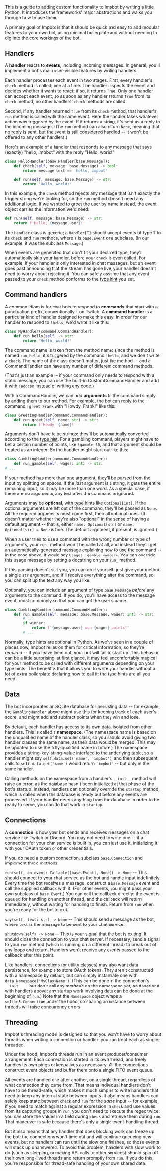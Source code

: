 This is a guide to adding custom functionality to Impbot by writing a little Python. It introduces
the frameworks' major abstractions and walks you through how to use them.

A primary goal of Impbot is that it should be quick and easy to add modular features to your own
bot, using minimal boilerplate and without needing to dig into the core workings of the bot.

## Handlers

A **handler** reacts to **events**, including incoming messages. In general, you'll implement a
bot's main user-visible features by writing handlers.

Each handler processes each event in two stages. First, every handler's `check` method is called,
one at a time. The handler inspects the event and decides whether it wants to react; if so, it
returns `True`. Only one handler can accept each event, so as soon as any handler returns `True`
from its `check` method, no other handlers' `check` methods are called.

Second, if any handler returned `True` from its `check` method, that handler's `run` method is
called with the same event. Here the handler takes whatever action was triggered by the event. If it
returns a string, it's sent as a reply to the incoming message. (The `run` method can also return
`None`, meaning that no reply is sent, but the event is still considered handled -- it won't be
offered to any other handlers.)

Here's an example of a handler that responds to any message that says (exactly) "hello, impbot" with
the reply "Hello, world!"

```python
class HelloHandler(base.Handler[base.Message]):
    def check(self, message: base.Message) -> bool:
        return message.text == 'hello, impbot'

    def run(self, message: base.Message) -> str:
        return 'Hello, world!'
```

In this example, the `check` method rejects any message that isn't exactly the trigger string we're
looking for, so the `run` method doesn't need any additional logic. If we wanted to greet the user
by name instead, the event object carries the information we'd need:

```python
def run(self, message: base.Message) -> str:
    return f'Hello, {message.user}!'
```

The `Handler` class is generic; a `Handler[T]` should accept events of type `T` to its `check` and
`run` methods, where `T` is `base.Event` or a subclass. (In our example, it was the subclass
`Message`.)

When events are generated that don't fit your declared type, they'll automatically skip your
handler, before your `check` is even called. For example, if your handler is only interested in chat
messages, but an event goes past announcing that the stream has gone live, your handler doesn't need
to worry about rejecting it. You can safely assume that any event passed to your `check` method
conforms to the [type hint](https://docs.python.org/3/library/typing.html) you set.

## Command handlers

A common idiom is for chat bots to respond to **commands** that start with a punctuation prefix,
conventionally `!` on Twitch. A **command handler** is a particular kind of handler designed to make
this easy. In order for our handler to respond to `!hello`, we'd write it like this:

```python
class MyHandler(command.CommandHandler):
    def run_hello(self) -> str:
        return 'Hello, world!'
```

The command name is taken from the method name: since the method is named `run_hello`, it's
triggered by the command `!hello`, and we don't write a `check`. The name of the class doesn't
matter, just the method -- and a CommandHandler can have any number of different command methods.

(That's just an example -- if your command only needs to respond with a static message, you can use
the built-in CustomCommandHandler and add it with `!addcom` instead of writing any code.)

With a CommandHandler, we can add **arguments** to the command simply by adding them to our method.
For example, the bot can reply to the command `!greet Frank` with "Howdy, Frank!" like this:

```python
class GreetingHandler(command.CommandHandler):
    def run_greet(self, name: str) -> str:
        return f'Howdy, {name}!'
```

Arguments don't have to be strings: they'll be automatically converted according to the
[type hint](https://docs.python.org/3/library/typing.html). For a gambling command, players might
have to bet a certain number of points, like `!gamble 50`, and that argument should be treated as an
integer. So the handler might start out like this:

```python
class GamblingHandler(command.CommandHandler):
    def run_gamble(self, wager: int) -> str:
# ...
```

If your method has more than one argument, they'll be parsed from the input by splitting on spaces.
If the _last_ argument is a string, it gets the entire remaining input, so it may be more than one
word. As a special case, if there are no arguments, any text after the command is ignored.

Arguments may be **optional**, with type hints like `Optional[int]`. If the optional arguments are
left out of the command, they'll be passed as `None`. All the required arguments must come first,
then all optional ones. (It doesn't matter whether they're also "optional" in the sense of having a
default argument -- that is, either `name: Optional[str]` or `name: Optional[str] = None` is fine.
The default argument, if present, is ignored.)

When a user tries to use a command with the wrong number or type of arguments, your `run_` method
won't be called at all, and instead they'll get an automatically-generated message explaining how to
use the command -- in the case above, it would say `Usage: !gamble <wager>`. You can override this
usage message by setting a docstring on your `run_` method.

If this parsing doesn't suit you, you can do it yourself: just give your method a single `str`
argument, and it'll receive everything after the command, so you can split up the text any way you
like.

Optionally, you can include an argument of type `base.Message` _before_ any arguments to the
command. If you do, you'll have access to the message event, most commonly so that you can get the
user's name.

```python
class GamblingHandler(command.CommandHandler):
    def run_gamble(self, message: base.Message, wager: int) -> str:
        # ...
        if winner:
            return f'{message.user} won {wager} points!'
        # ...
```

Normally, type hints are optional in Python. As we've seen in a couple of places now, Impbot relies
on them for critical information, so they're _required_ -- if you leave them out, your bot will fail
to start up. This behavior can be a little surprising: at first glance, it may feel uncomfortably
magical for your method to be called with different arguments depending on your type hints. The
benefit is that it allows you to write your handler without a lot of extra boilerplate declaring how
to call it: the type hints are all you need.

## Data

The bot incorporates an SQLite database for persisting data -- for example, the `GamblingHandler`
above might use this for keeping track of each user's score, and might add and subtract points when
they win and lose.

By default, each handler has access to its own data, isolated from other handlers. This is called
a **namespace**. (The namespace name is based on the unqualified name of the handler class, so you
should avoid giving two handler classes the same name, as their data would be merged. This may be
updated to use the fully-qualified name in future.) The namespace provides a string-key-string-value
interface to the underlying table, so a handler might say `self.data.set('name', 'impbot')`, and
then subsequent calls to `self.data.get('name')` would return `'impbot'` -- but only in the same
handler.

Calling methods on the namespace from a handler's `__init__` method will raise an error, as the
database hasn't been initialized at that phase of the bot's startup. Instead, handlers can
optionally override the `startup` method, which is called when the database is ready but before any
events are processed. If your handler needs anything from the database in order to be ready to
serve, you can do that work in `startup`.

## Connections

A **connection** is how your bot sends and receives messages on a chat service like Twitch or
Discord. You may not need to write one -- if a connection for your chat service is built in, you can
just use it, initializing it with your OAuth token or other credentials.

If you do need a custom connection, subclass `base.Connection` and implement three methods:

`run(self, on_event: Callable[[base.Event], None]) -> None` -- This should connect to your chat
service as the bot and handle input indefinitely. Every time the bot receives a message, construct
a `base.Message` event and call the supplied callback with it. (For other events, you might pass
your own subclass of `base.Event`.) You can call the callback directly: the event is queued for
handling on another thread, and the callback will return immediately, without waiting for handling
to finish. Return from `run` when you're ready for the bot to exit.

`say(self, text: str) -> None` -- This should send a message as the bot, where `text` is the message
to be sent to your chat service.

`shutdown(self) -> None` -- This is your signal that the bot is exiting. It should close the
connection to your chat server. If necessary, send a signal to your `run` method (which is running
on a different thread) to break out of any loops and return. Handlers won't receive any events
passed to the callback after this point.

Like handlers, connections (or utility classes) may also want data persistence, for example to store
OAuth tokens. They aren't constructed with a namespace by default, but can simply instantiate one
with `data.Namespace('MyClassName')`. (This can be done in the connection's `__init__` -- but don't
call any _methods_ on the namespace yet, as described with handlers above; any startup work
involving data can be done at the beginning of `run`.) Note that the `Namespace` object wraps a
`sqlite3.Connection` under the hood, so sharing an instance between threads will raise concurrency
errors.

## Threading

Impbot's threading model is designed so that you won't have to worry about threads when writing a
connection or handler: you can treat each as single-threaded.

Under the hood, Impbot's threads run in an event producer/consumer arrangement. Each connection is
started in its own thread, and freely handles its own pings or keepalives as necessary. All the
connections construct event objects and buffer them onto a single FIFO event queue.

All events are handled one after another, on a single thread, regardless of what connection they
came from. That means individual handlers don't have to be thread-safe, which makes it much simpler
to write handlers that need to keep any internal state between inputs. It also means handlers can
safely keep state between `check` and `run` for the _same_ input -- for example, if you need to
match against a regular expression in `check` and use values from its capturing groups in `run`, you
don't need to execute the regex twice: you can store the values in a field during `check` and
retrieve them during `run`. That maneuver is safe because there's only a single event-handling
thread.

But it also means that any handler that does blocking work can freeze up the bot: the connections
won't time out and will continue queueing new events, but no handlers can run until the slow one
finishes, so those events will stack up unanswered. To avoid this problem, handlers with slow work
to do (such as sleeping, or making API calls to other services) should spin off their own long-lived
threads and return promptly from `run`. If you do this, you're responsible for thread-safe handling
of your own shared data.
